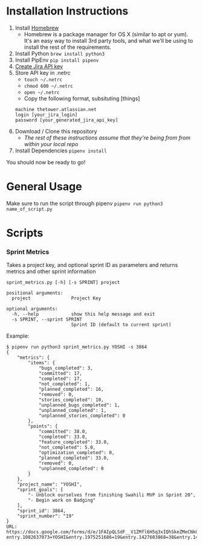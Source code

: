 # Installation Instructions
1. Install [Homebrew](https://brew.sh)
   - Homebrew is a package manager for OS X (similar to apt or yum). It's an easy way to install 3rd party tools, and what we'll be using to install the rest of the requirements.
2. Install Python
   `brew install python3`
3. Install PipEnv
   `pip install pipenv`
4. [Create Jira API key](https://confluence.atlassian.com/cloud/api-tokens-938839638.html)
4. Store API key in .netrc
   - `touch ~/.netrc`
   - `chmod 600 ~/.netrc`
   - `open ~/.netrc`
   - Copy the following format, subsituting [things]
   ```
   machine thetower.atlassian.net
   login [your_jira_login]
   password [your_generated_jira_api_key]
   ```
4. Download / Clone this repository
   - *The rest of these instructions assume that they're being from from within your local repo*
5. Install Dependencies
   `pipenv install`

You should now be ready to go!

# General Usage
Make sure to run the script through pipenv
`pipenv run python3 name_of_script.py`

# Scripts
### Sprint Metrics
Takes a project key, and optional sprint ID as parameters and returns metrics and other sprint information
```
sprint_metrics.py [-h] [-s SPRINT] project

positional arguments:
  project               Project Key

optional arguments:
  -h, --help            show this help message and exit
  -s SPRINT, --sprint SPRINT
                        Sprint ID (default to current sprint)
```

Example:
```
$ pipenv run python3 sprint_metrics.py YOSHI -s 3864
{
    "metrics": {
        "items": {
            "bugs_completed": 3,
            "committed": 17,
            "completed": 17,
            "not_completed": 1,
            "planned_completed": 16,
            "removed": 0,
            "stories_completed": 10,
            "unplanned_bugs_completed": 1,
            "unplanned_completed": 1,
            "unplanned_stories_completed": 0
        },
        "points": {
            "committed": 38.0,
            "completed": 33.0,
            "feature_completed": 33.0,
            "not_completed": 5.0,
            "optimization_completed": 0,
            "planned_completed": 33.0,
            "removed": 0,
            "unplanned_completed": 0
        }
    },
    "project_name": "YOSHI",
    "sprint_goals": [
        "- Unblock ourselves from finishing Swahili MVP in Sprint 20",
        "- Begin work on Badging"
    ],
    "sprint_id": 3864,
    "sprint_number": "19"
}
URL:
https://docs.google.com/forms/d/e/1FAIpQLSdF__V1ZMfl6H5q3xIQhSkeZMeCNkOHUdTBFdYA1HBavH31hA/viewform?entry.1082637073=YOSHI&entry.1975251686=19&entry.1427603868=38&entry.1486076673=33&entry.493624591=33&entry.1333444050=0&entry.254612996=33&entry.2092919144=0&entry.611444996=5&entry.976792423=0&entry.2095001800=17&entry.1399119358=17&entry.954885633=16&entry.485777497=1&entry.1980453543=10&entry.370334542=0&entry.448087930=3&entry.1252702382=1&entry.128659456=1&entry.976792423=0&
```
